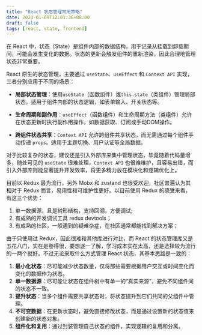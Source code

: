 ```yaml
---
title: "React 状态管理常用策略"
date: 2023-01-09T12:01:36+08:00
draft: false
tags: [react, state, frontend]
---
```


在 React 中，状态（State）是组件内部的数据结构，用于记录从挂载到卸载期间，可能会发生变化的数据。状态的更新会触发组件的重新渲染，因此合理地管理状态非常重要。

React 原生的状态管理，主要通过 `useState`、`useEffect` 和 `Context API` 实现，三者分别应用于不同的场景：

- **局部状态管理**：使用`useState`（函数组件）或`this.state`（类组件）管理局部状态。适用于组件内部的状态逻辑，如表单输入、开关状态等。
- **生命周期和副作用**：`useEffect`（函数组件）和生命周期方法（类组件）允许在状态更新时执行副作用操作，如数据获取、订阅或手动DOM操作。

- **跨组件状态共享**：`Context API` 允许跨组件共享状态，而无需通过每个组件手动传递 `props`。适用于主题切换、用户认证等全局数据。

对于比较复杂的状态，建议还是引入外部库来集中管理状态，毕竟随着代码量增多，随处可见的 `useState` 很难处理，`Context API` 也很难维护，且容易出错，而引入外部库则能显著提升开发效率，将更多精力放在模块化和逻辑优化上。

目前以 Redux 最为流行，另外 Mobx 和 zustand 也很受欢迎，社区普遍认为其相对于 Redux 而言，易用性和可维护性更好。以目前使用 Redux 的感受来看，有这三个优势：

1. 单一数据源，且是树形结构，支持回溯，方便调试;
2. 有成熟的开发调试工具 redux devtools；
3. 有成熟的社区，一般遇到的疑难杂症，在社区通常都能找到解决方案；

由于只使用过 Redux，因此很难和其他库进行对比，而 React 的状态管理库又是五花八门，实在是卷得很，要想逐一了解，学习成本实在太高，还是选择较为流行的一两个就好。不过无论采取什么方式管理 React 状态，其基本思路是一致的：

1. **最小化状态**：尽可能减少状态数量，仅将那些需要根据用户交互或时间变化而变化的数据作为状态。
2. **单一数据源**：尽可能让状态在组件树中有单一的“真实来源”，避免不同组件间的状态不一致。
3. **提升状态**：当多个组件需要共享状态时，将状态提升到它们共同的父组件中管理。
4. **不可变数据**：在更新状态时，避免直接修改状态，而是通过设置新的状态值来创建新的状态对象。
5. **组件化和复用**：通过封装管理自己状态的组件，实现逻辑的复用和分离。

